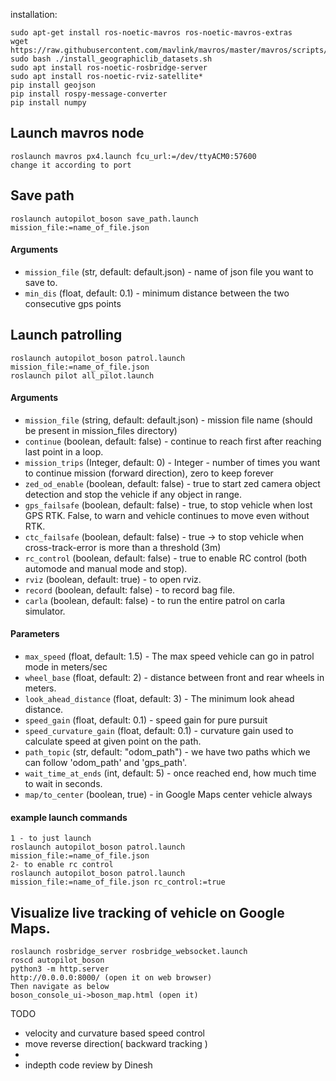 installation:
```
sudo apt-get install ros-noetic-mavros ros-noetic-mavros-extras
wget https://raw.githubusercontent.com/mavlink/mavros/master/mavros/scripts/install_geographiclib_datasets.sh
sudo bash ./install_geographiclib_datasets.sh
sudo apt install ros-noetic-rosbridge-server
sudo apt install ros-noetic-rviz-satellite*
pip install geojson
pip install rospy-message-converter
pip install numpy
```


## Launch mavros node
```
roslaunch mavros px4.launch fcu_url:=/dev/ttyACM0:57600 
change it according to port
```


## Save path
```
roslaunch autopilot_boson save_path.launch mission_file:=name_of_file.json
```
#### Arguments
* `mission_file` (str, default: default.json) - name of json file you want to save to.
* `min_dis` (float, default: 0.1) - minimum distance between the two consecutive gps points

## Launch patrolling
```
roslaunch autopilot_boson patrol.launch mission_file:=name_of_file.json
roslaunch pilot all_pilot.launch
```
#### Arguments
* `mission_file`  (string, default: default.json) - mission file name (should be present in mission_files directory)
* `continue` (boolean, default: false)  - continue to reach first after reaching last point in a loop.
* `mission_trips` (Integer, default: 0) - Integer - number of times you want to continue mission (forward direction), zero to keep forever
* `zed_od_enable`   (boolean, default: false) - true to start zed camera object detection and stop the vehicle if any object in range.
* `gps_failsafe` (boolean, default: false) - true, to stop vehicle when lost GPS RTK.
False, to warn and vehicle continues to move even without RTK.
* `ctc_failsafe` (boolean, default: false) - true -> to stop vehicle when cross-track-error is more than a threshold (3m)
* `rc_control`    (boolean, default: false) - true to enable RC control (both automode and manual mode and stop).
* `rviz`         (boolean, default: true) - to open rviz.
* `record`        (boolean, default: false) - to record bag file.
* `carla`          (boolean, default: false) - to run the entire patrol on carla simulator.

#### Parameters
* `max_speed` (float, default: 1.5) - The max speed vehicle can go in patrol mode in meters/sec
* `wheel_base` (float, default: 2) - distance between front and rear wheels in meters.
* `look_ahead_distance` (float, default: 3) - The minimum look ahead distance.
* `speed_gain` (float, default: 0.1) - speed gain for pure pursuit
* `speed_curvature_gain` (float, default: 0.1) - curvature gain used to calculate speed at given point on the path.
* `path_topic` (str, default: "odom_path") - we have two paths which we can follow 'odom_path' and 'gps_path'. 
* `wait_time_at_ends` (int, default: 5) - once reached end, how much time to wait in seconds.
* `map/to_center` (boolean, true) - in Google Maps center vehicle always

#### example launch commands
```
1 - to just launch
roslaunch autopilot_boson patrol.launch mission_file:=name_of_file.json
2- to enable rc control
roslaunch autopilot_boson patrol.launch mission_file:=name_of_file.json rc_control:=true
```

## Visualize live tracking of vehicle on Google Maps.
```
roslaunch rosbridge_server rosbridge_websocket.launch
roscd autopilot_boson
python3 -m http.server
http://0.0.0.0:8000/ (open it on web browser)
Then navigate as below 
boson_console_ui->boson_map.html (open it)
```

TODO
* velocity and curvature based speed control
* move reverse direction( backward tracking )
* 
* indepth code review by Dinesh
